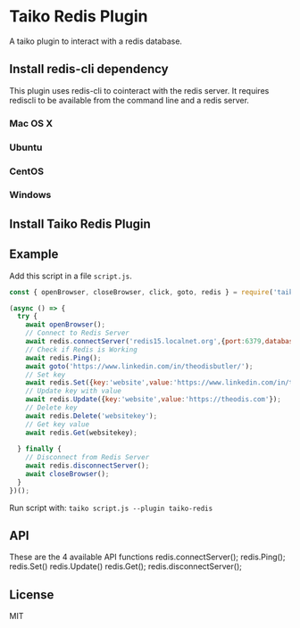 # Taiko Redis Plugin
A taiko plugin to interact with a redis database.
## Install redis-cli dependency
This plugin uses redis-cli to cointeract with the redis server. It requires rediscli to be available from the command line and a redis server.
### Mac OS X
### Ubuntu
### CentOS
### Windows
## Install Taiko Redis Plugin
## Example

Add this script in a file `script.js`.
```javascript
const { openBrowser, closeBrowser, click, goto, redis } = require('taiko');

(async () => {
  try {
    await openBrowser();
    // Connect to Redis Server
    await redis.connectServer('redis15.localnet.org',{port:6379,database:0});
    // Check if Redis is Working
    await redis.Ping();
    await goto('https://www.linkedin.com/in/theodisbutler/');
    // Set key
    await redis.Set({key:'website',value:'https://www.linkedin.com/in/theodisbutler/'});
    // Update key with value
    await redis.Update({key:'website',value:'https://theodis.com'});
    // Delete key
    await redis.Delete('websitekey');
    // Get key value
    await redis.Get(websitekey);
    
  } finally {
    // Disconnect from Redis Server
    await redis.disconnectServer();
    await closeBrowser();
  }
})();
```
Run script with:
`taiko script.js --plugin taiko-redis`

## API
These are the 4 available API functions
redis.connectServer();
redis.Ping();
redis.Set()
redis.Update()
redis.Get();
redis.disconnectServer();

## License
MIT
